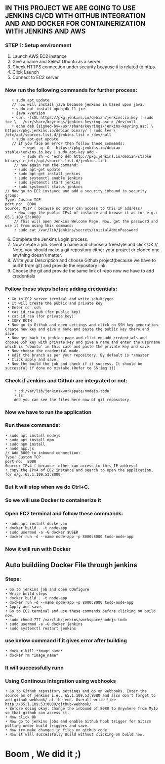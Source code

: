 ## IN THIS PROJECT WE ARE GOING TO USE JENKINS CI/CD WITH GITHUB INTEGRATION AND AND DOCKER FOR CONTAINERIZATION WITH JENKINS AND AWS

### STEP 1: Setup environment
   1. Launch AWS EC2 instance 
   2. Give a name and Select Ubuntu as a server.
   3. Check HTTPS connection under security because it is related to https.
   4. Click Launch
   5. Connect to EC2 server
   ### Now run the following commands for further process:
       • sudo apt update
       // now will install java because jenkins in based upon java.
       • sudo apt install openjdk-11-jre
       • java -version
       • curl -fsSL https://pkg.jenkins.io/debian/jenkins.io.key | sudo tee \   /usr/share/keyrings/jenkins-keyring.asc > /dev/null 
       • echo deb [signed-by=/usr/share/keyrings/jenkins-keyring.asc] \   https://pkg.jenkins.io/debian binary/ | sudo tee \   /etc/apt/sources.list.d/jenkins.list > /dev/null
       • sudo apt-get update 
       // if you face an error then follow these commands: 
            • wget -q -O - https://pkg.jenkins.io/debian-stable/jenkins.io.key | sudo apt-key add -
            • sudo sh -c 'echo deb http://pkg.jenkins.io/debian-stable binary/ > /etc/apt/sources.list.d/jenkins.list'
        // now again run the command:
        • sudo apt-get update
        • sudo apt-get install jenkins
	    • sudo systemctl enable jenkins
	    • sudo systemctl start jenkins
	    • sudo systemctl status jenkins
    // Now go to EC2 instance and add a security inbound in security group: 
    Type: Custom TCP 
    port no:  8080
    Source: MyIP ( because no other can access to this IP address) 
        • Now copy the public IPv4 of instance and browse it as for e.g.: 65.1.109.53:8080 
        // This will open Jenkins Welcome Page. Now, get the password and use it from using this command:
	    • sudo cat /var/lib/jenkins/secrets/initialAdminPassword
   6. Complete the Jenkins Login process.
   7. Now create a job. Give it a name and choose a freestyle and click OK
   // Note; you should make a git repository either your project or cloned one anything doesn't matter.
   8. Write your Description and choose Github project(because we have to pull it from git) and provide the repository link.
   9. Choose the git and provide the same link of repo now we have to add credentials
   ### Follow these steps before adding credentials:
     • Go to EC2 server terminal and write ssh-keygen
     • It will create the public and private key
     • Enter cd .ssh
     • cat id_rsa.pub (for public key)
     • cat id_rsa (for private key)
     • COPY BOTH
     • Now go to Github and open settings and click on SSH key generation. Create new key and give a name and paste the public key there and save.
     • Now get back to jenkins page and click on add credentials and choose SSh key with private key and give a name and enter the username which is "ubuntu' in this case and paste the private key and save.
     • Now choose the credential made.
     • edit the branch as per your repository. By default is */master
     • Click apply and save.
     • Now the build the job and check if it success. It should be successful if done no mistake.(Refer to SS:img 11)
  ### Check if Jenkins and Github are integrated or not:
        • cd /var/lib/jenkins/workspace/nodejs-todo 
        • ls
        And you can see the files here now of git repository.
        
### Now we have to run the application

### Run these commands:
    • sudo apt install nodejs
    • sudo apt install npm
    • sudo npm install
    • node app.js
    // Add 8000 to inbound connection:
    Type: Custom TCP 
    port no:  8000
    Source: IPv4 ( because  other can access to this IP address)
    • copy the IPv4 of EC2 instance and search to open the application, for e/g. 65.1.109.53:8000


 ### But it will stop when we do Ctrl+C.
 ### So we will use Docker to containerize it   
 
### Open EC2 terminal and follow these commands:
    • sudo apt install docker.io
    • docker build . -t node-app
    • sudo usermod -a -G docker $USER
    • docker run -d --name node-app -p 8000:8000 todo-node-app

### Now it will run with Docker

## Auto buildiing Docker File through jenkins
 ### Steps:
    • Go to jenkins job and open COnfigure
    • Write build steps
    • docker build . -t node-app
    • docker run -d --name node-app -p 8000:8000 todo-node-app
    • Apply and save.
    • Go to EC2 terminal and use these commands before clicking on build now.
    • sudo chmod 777 /var/lib/jenkins/workspace/nodejs-todo
    • sudo usermod -a -G docker jenkins
    • sudo systemctl restart jenkins
### use below command if it gives error after building
    • docker kill *image_name*
    • docker rm *image_name*

### It will successfully runn

### Using Continous Integration using webhooks
    • Go to Github repository settings and go on webhooks. Enter the source as of jenkins i.e., 65.1.109.53:8080 and also don't forget to add github-webhook/ at the end. Overall write like http://65.1.109.53:8080/github-webhook/
    • Before doing okay. Change the inbound of 8080 to Anywhere from MyIp so that github can access it.
    • Now click Ok
    • Now go to jenkins jobs and enable Github hook trigger for Gitscm polling under build triggers and save.
    • Now try make changes in files on github code.
    • Now it will successfully Build without clicking on build now.
  # Boom , We did it ;)

